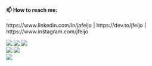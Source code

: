 
<div>
<h4> 📫 How to reach me:</h4>
<p> https://www.linkedin.com/in/jafeijo | https://dev.to/jfeijo | https://www.instagram.com/jfeijo </p>
</div>
<div>
<img src=https://img.shields.io/badge/-CSS3-red?logo=css3> <img src=https://img.shields.io/badge/-Sass-lightgrey?logo=sass> <img src=https://img.shields.io/badge/-UI%20Design-palevioletred?> <img scr=https://img.shields.io/badge/-HTML-lightgrey?logo=html5><br><img src=https://img.shields.io/badge/React-.js-blue?logo=react> <img src=https://img.shields.io/badge/-ES6-yellowgreen/logo=js><br><img src=https://img.shields.io/badge/-TypeScript-black?logo=typescript>
</div>
<!---
jfeijo/jfeijo is a ✨ special ✨ repository because its `README.md` (this file) appears on your GitHub profile.
You can click the Preview link to take a look at your changes.
--->

